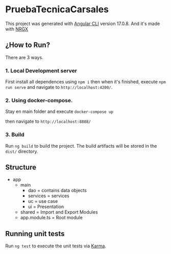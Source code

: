 # PruebaTecnicaCarsales

This project was generated with [Angular CLI](https://github.com/angular/angular-cli) version 17.0.8. And it's made with [NRGX](https://ngrx.io/)

## ¿How to Run?

There are 3 ways.

### 1. Local Development server

First install all dependences using `npm i` then when it's finished, execute `npm run serve` and navigate to `http://localhost:4200/`.

### 2. Using docker-compose.

Stay en main folder and execute `docker-compose up`

then navigate to `http://localhost:8888/`

### 3. Build

Run `ng build` to build the project. The build artifacts will be stored in the `dist/` directory.

## Structure

- app
  - main
    - dao = contains data objects
    - services = services
    - uc = use case
    - ui = Presentation
  - shared = Import and Export Modules
  - app.module.ts = Root module

## Running unit tests

Run `ng test` to execute the unit tests via [Karma](https://karma-runner.github.io).
